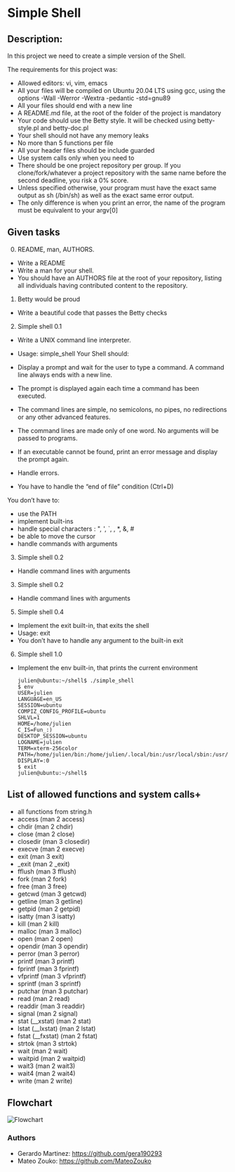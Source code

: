 # Simple Shell

## Description:

In this project we need to create a simple version of the Shell.

The requirements for this project was:
- Allowed editors: vi, vim, emacs
- All your files will be compiled on Ubuntu 20.04 LTS using gcc, using the options -Wall -Werror -Wextra -pedantic -std=gnu89
- All your files should end with a new line
- A README.md file, at the root of the folder of the project is mandatory
- Your code should use the Betty style. It will be checked using betty-style.pl and betty-doc.pl
- Your shell should not have any memory leaks
- No more than 5 functions per file
- All your header files should be include guarded
- Use system calls only when you need to
- There should be one project repository per group. If you clone/fork/whatever a project repository with the same name before the second deadline, you risk a 0% score.
- Unless specified otherwise, your program must have the exact same output as sh (/bin/sh) as well as the exact same error output.
- The only difference is when you print an error, the name of the program must be equivalent to your argv[0]

## Given tasks

0. README, man, AUTHORS.

- Write a README
- Write a man for your shell.
- You should have an AUTHORS file at the root of your repository, listing all individuals having contributed content to the repository.

1. Betty would be proud

- Write a beautiful code that passes the Betty checks

2. Simple shell 0.1

- Write a UNIX command line interpreter.

- Usage: simple_shell
Your Shell should:

- Display a prompt and wait for the user to type a command. A command line always ends with a new line.
- The prompt is displayed again each time a command has been executed.
- The command lines are simple, no semicolons, no pipes, no redirections or any other advanced features.
- The command lines are made only of one word. No arguments will be passed to programs.
- If an executable cannot be found, print an error message and display the prompt again.
- Handle errors.
- You have to handle the “end of file” condition (Ctrl+D)

You don’t have to:

- use the PATH
- implement built-ins
- handle special characters : ", ', `, \, *, &, #
- be able to move the cursor
- handle commands with arguments

3. Simple shell 0.2

- Handle command lines with arguments

3. Simple shell 0.2

- Handle command lines with arguments

5. Simple shell 0.4

- Implement the exit built-in, that exits the shell
- Usage: exit
- You don’t have to handle any argument to the built-in exit

6. Simple shell 1.0

- Implement the env built-in, that prints the current environment

      julien@ubuntu:~/shell$ ./simple_shell
      $ env
      USER=julien
      LANGUAGE=en_US
      SESSION=ubuntu
      COMPIZ_CONFIG_PROFILE=ubuntu
      SHLVL=1
      HOME=/home/julien
      C_IS=Fun_:)
      DESKTOP_SESSION=ubuntu
      LOGNAME=julien
      TERM=xterm-256color
      PATH=/home/julien/bin:/home/julien/.local/bin:/usr/local/sbin:/usr/local/bin:/usr/sbin:/usr/bin:/sbin:/bin:/usr/games:/usr/local/games:/snap/bin
      DISPLAY=:0
      $ exit
      julien@ubuntu:~/shell$

## List of allowed functions and system calls+

- all functions from string.h
- access (man 2 access)
- chdir (man 2 chdir)
- close (man 2 close)
- closedir (man 3 closedir)
- execve (man 2 execve)
- exit (man 3 exit)
- _exit (man 2 _exit)
- fflush (man 3 fflush)
- fork (man 2 fork)
- free (man 3 free)
- getcwd (man 3 getcwd)
- getline (man 3 getline)
- getpid (man 2 getpid)
- isatty (man 3 isatty)
- kill (man 2 kill)
- malloc (man 3 malloc)
- open (man 2 open)
- opendir (man 3 opendir)
- perror (man 3 perror)
- printf (man 3 printf)
- fprintf (man 3 fprintf)
- vfprintf (man 3 vfprintf)
- sprintf (man 3 sprintf)
- putchar (man 3 putchar)
- read (man 2 read)
- readdir (man 3 readdir)
- signal (man 2 signal)
- stat (__xstat) (man 2 stat)
- lstat (__lxstat) (man 2 lstat)
- fstat (__fxstat) (man 2 fstat)
- strtok (man 3 strtok)
- wait (man 2 wait)
- waitpid (man 2 waitpid)
- wait3 (man 2 wait3)
- wait4 (man 2 wait4)
- write (man 2 write)

## Flowchart

![Flowchart](https://drive.google.com/file/d/1XLxqgDkCVojT84YjetU3Ah3YhdcT1x1k/view?usp=drive_link.jpeg)

### Authors

- Gerardo Martinez: https://github.com/gera190293
- Mateo Zouko: https://github.com/MateoZouko
